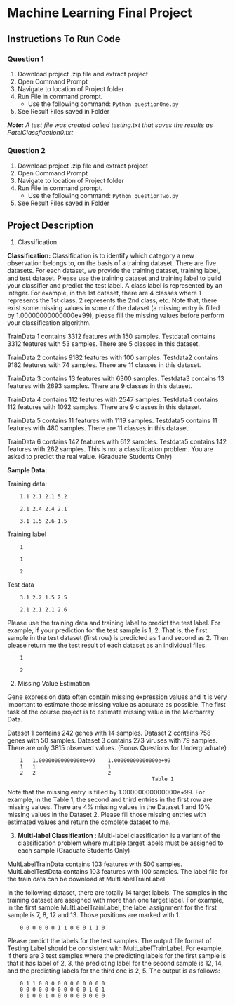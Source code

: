 # Machine Learning Final Project

## Instructions To Run Code 
### Question 1
1. Download project .zip file and extract project 
1. Open Command Prompt
1. Navigate to location of Project folder
1. Run File in command prompt.
    * Use the following command: `Python questionOne.py`
1. See Result Files saved in Folder

*__Note:__ A test file was created called testing.txt that saves the results as PatelClassfication0.txt*

### Question 2
1. Download project .zip file and extract project 
1. Open Command Prompt
1. Navigate to location of Project folder
1. Run File in command prompt.
    * Use the following command: `Python questionTwo.py`
1. See Result Files saved in Folder

## Project Description
1. Classification 

**Classification:** Classification is to identify which category a new observation belongs to, on the basis of a training dataset. There are five datasets. For each dataset, we provide the training dataset, training label, and test dataset. Please use the training dataset and training label to build your classifier and predict the test label. A class label is represented by an integer. For example, in the 1st dataset, there are 4 classes where 1 represents the 1st class, 2 represents the 2nd class, etc. Note that, there exist some missing values in some of the dataset (a missing entry is filled by 1.00000000000000e+99), please fill the missing values before perform your classification algorithm. 

TrainData 1 contains 3312 features with 150 samples. Testdata1 contains 3312 features with 53 samples. There are 5 classes in this dataset. 

TrainData 2 contains 9182 features with 100 samples. Testdata2 contains 9182 features with 74 samples. There are 11 classes in this dataset. 

TrainData 3 contains 13  features with 6300 samples. Testdata3 contains 13 features with 2693 samples. There are 9 classes in this dataset. 

TrainData 4 contains 112 features with 2547 samples. Testdata4 contains 112 features with 1092 samples. There are 9 classes in this dataset. 

TrainData 5 contains 11 features with 1119 samples. Testdata5 contains 11 features with 480 samples. There are 11 classes in this dataset. 

TrainData 6 contains 142 features with 612 samples. Testdata5 contains 142 features with 262 samples. This is not a classification problem. You are asked to predict the real value. (Graduate Students Only)

**Sample Data:**

Training data: 

        1.1 2.1 2.1 5.2 

        2.1 2.4 2.4 2.1 

        3.1 1.5 2.6 1.5 

Training label 

        1 

        1

        2 

Test data 

        3.1 2.2 1.5 2.5 

        2.1 2.1 2.1 2.6 

Please use the training data and training label to predict the test label. For example, if your prediction for the test sample is 1, 2. That is, the first sample in the test dataset (first row) is predicted as 1 and second as 2. Then please return me the test result of each dataset as an individual files. 

        1

        2
    
2. Missing Value Estimation

Gene expression data often contain missing expression values and it is very important to estimate those missing value as accurate as possible. The first task of the course project is to estimate missing value in the Microarray Data. 

Dataset 1 contains 242 genes with 14 samples.
Dataset 2 contains 758 genes with 50 samples. 
Dataset 3 contains 273 viruses with 79 samples. There are only 3815 observed values. (Bonus Questions for Undergraduate)

        1   1.00000000000000e+99    1.00000000000000e+99 
        1   1                       1 
        2   2                       2
                                                  Table 1
                                                  
Note that the missing entry is filled by 1.00000000000000e+99.  For example, in the Table 1, the second and third entries in the first row are missing values. There are 4% missing values in the Dataset 1 and 10% missing values in the Dataset 2.  Please fill those missing entries with estimated values and return the complete dataset to me.

3. **Multi-label Classification** : Multi-label classification is a variant of the classification problem where multiple target labels must be assigned to each sample (Graduate Students Only)

MultLabelTrainData contains 103 features with 500 samples. MultLabelTestData contains 103 features with 100 samples. The label file for the train data can be download at MultLabelTrainLabel 

In the following dataset, there are totally 14 target labels. The samples in the training dataset are assigned with more than one target label. For example, in the first sample MultLabelTrainLabel, the label assignment for the first sample is 7, 8, 12 and 13. Those positions are marked with 1. 
    
        0 0 0 0 0 0 1 1 0 0 0 1 1 0
        
 Please predict the labels for the test samples. The output file format of Testing Label should be consistent with MultLabelTrainLabel. For example, if there are 3 test samples where the predicting labels for the first sample is that it has label of 2, 3, the predicting label for the second sample is 12, 14, and the predicting labels for the third one is 2, 5. The output is as follows:
 
        0 1 1 0 0 0 0 0 0 0 0 0 0 0 
        0 0 0 0 0 0 0 0 0 0 0 1 0 1 
        0 1 0 0 1 0 0 0 0 0 0 0 0 0

